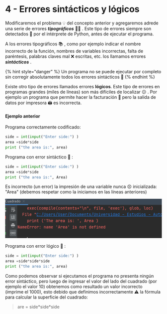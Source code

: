 # 4 - Errores sintácticos y lógicos

Modificaremos el problema 💡 del concepto anterior y agregaremos adrede una serie de errores  _**tipográficos**_ ✍🏾 . Este tipo de errores siempre son detectados 🔎 por el intérprete de Python, antes de ejecutar el programa.

A los errores tipográficos 📚 , como por ejemplo indicar el nombre incorrecto de la función, nombres de variables incorrectas, falta de paréntesis, palabras claves mal ❌ escritas, etc. los llamamos errores _**sintácticos**_ .

{% hint style="danger" %}
Un programa no se puede ejecutar por completo sin corregir absolutamente todos los errores sintácticos 🚧 
{% endhint %}


  
 Existe otro tipo de errores llamados errores **lógicos**. Este tipo de errores en programas grandes \(miles de líneas\) son más difíciles de localizar 😕 . Por ejemplo un programa que permite hacer la facturación 🤑 pero la salida de datos por impresora 🖨 es incorrecta.

#### Ejemplo anterior


  
 Programa correctamente codificado: 

```python
side = int(input("Enter side:") )
area =side*side
print ("the area is:", area)
```

Programa con error sintáctico 🙊 :

```python
side = int(input("Enter side:") )
area =side*side
print ("the area is:", Area)
```

Es incorrecto \(un error\) la impresión de una variable nunca 😣 inicializada: "Area" \(debemos respetar como la iniciamos en las líneas anteriores\)

![Error sint&#xE1;ctico](.gitbook/assets/image%20%281%29.png)

Programa con error lógico 🙈 :

```python
side = int(input("Enter side:") )
area =side*side*side
print ("the area is:", area)
```

Como podemos observar si ejecutamos el programa no presenta ningún error sintáctico, pero luego de ingresar el valor del lado del cuadrado \(por ejemplo el valor 10\) obtenemos como resultado un valor incorrecto \(imprime el 1000\), esto debido que definimos incorrectamente ⚠ la fórmula para calcular la superficie del cuadrado:

> are = side\*side\*side

 



